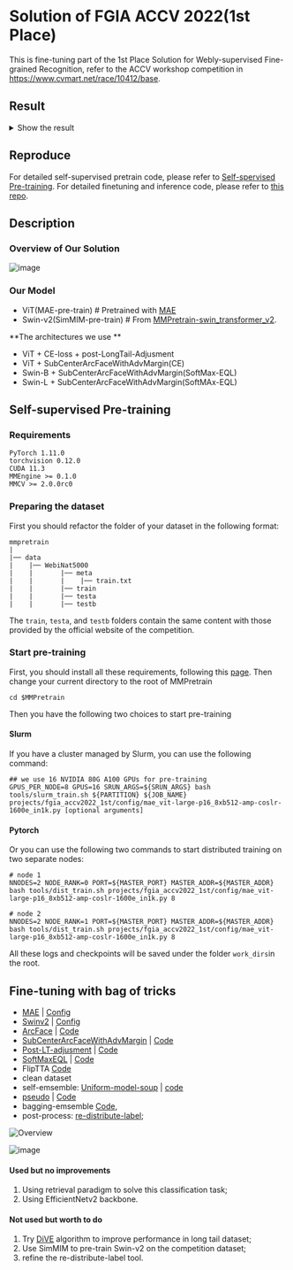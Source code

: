 # Solution of FGIA ACCV 2022(1st Place)

This is fine-tuning part of the 1st Place Solution for Webly-supervised Fine-grained Recognition, refer to the ACCV workshop competition in https://www.cvmart.net/race/10412/base.

## Result

<details>

<summary>Show the result</summary>

<br>

**Leaderboard A**

![LB-A](https://user-images.githubusercontent.com/18586273/205498131-5728e470-b4f6-43b7-82a5-5f8e3bd5168e.png)

**Leaderboard B**

![LB-B](https://user-images.githubusercontent.com/18586273/205498171-5a3a3055-370a-4a8b-9779-b686254ebc94.png)

</br>

</details>

## Reproduce

For detailed self-supervised pretrain code, please refer to [Self-spervised Pre-training](#self-supervised-pre-training).
For detailed finetuning and inference code, please refer to [this repo](https://github.com/Ezra-Yu/ACCV2022_FGIA_1st).

## Description

### Overview of Our Solution

![image](https://user-images.githubusercontent.com/18586273/205498371-31dbc1f4-5814-44bc-904a-f0d32515c7dd.png)

### Our Model

- ViT(MAE-pre-train)   # Pretrained with [MAE](https://github.com/open-mmlab/mmppretrain/tree/main/projects/fgia_accv2022_1st/config/mae_vit-large-p16_8xb512-amp-coslr-1600e_in1k.py)
- Swin-v2(SimMIM-pre-train)   # From [MMPretrain-swin_transformer_v2](https://github.com/open-mmlab/mmppretrain/tree/main/configs/swin_transformer_v2).

\*\*The architectures we use \*\*

- ViT + CE-loss + post-LongTail-Adjusment
- ViT + SubCenterArcFaceWithAdvMargin(CE)
- Swin-B + SubCenterArcFaceWithAdvMargin(SoftMax-EQL)
- Swin-L + SubCenterArcFaceWithAdvMargin(SoftMAx-EQL)

## Self-supervised Pre-training

### Requirements

```shell
PyTorch 1.11.0
torchvision 0.12.0
CUDA 11.3
MMEngine >= 0.1.0
MMCV >= 2.0.0rc0
```

### Preparing the dataset

First you should refactor the folder of your dataset in the following format:

```text
mmpretrain
|
|── data
|    |── WebiNat5000
|    |       |── meta
|    |       |    |── train.txt
|    |       |── train
|    |       |── testa
|    |       |── testb
```

The `train`, `testa`, and `testb` folders contain the same content with
those provided by the official website of the competition.

### Start pre-training

First, you should install all these requirements, following this [page](https://onedl-mmpretrain.readthedocs.io/en/latest/get_started.html).
Then change your current directory to the root of MMPretrain

```shell
cd $MMPretrain
```

Then you have the following two choices to start pre-training

#### Slurm

If you have a cluster managed by Slurm, you can use the following command:

```shell
## we use 16 NVIDIA 80G A100 GPUs for pre-training
GPUS_PER_NODE=8 GPUS=16 SRUN_ARGS=${SRUN_ARGS} bash tools/slurm_train.sh ${PARTITION} ${JOB_NAME} projects/fgia_accv2022_1st/config/mae_vit-large-p16_8xb512-amp-coslr-1600e_in1k.py [optional arguments]
```

#### Pytorch

Or you can use the following two commands to start distributed training on two separate nodes:

```shell
# node 1
NNODES=2 NODE_RANK=0 PORT=${MASTER_PORT} MASTER_ADDR=${MASTER_ADDR} bash tools/dist_train.sh projects/fgia_accv2022_1st/config/mae_vit-large-p16_8xb512-amp-coslr-1600e_in1k.py 8
```

```shell
# node 2
NNODES=2 NODE_RANK=1 PORT=${MASTER_PORT} MASTER_ADDR=${MASTER_ADDR} bash tools/dist_train.sh projects/fgia_accv2022_1st/config/mae_vit-large-p16_8xb512-amp-coslr-1600e_in1k.py 8
```

All these logs and checkpoints will be saved under the folder `work_dirs`in the root.

## Fine-tuning with bag of tricks

- [MAE](https://github.com/VBTI-development/onedl-mmpretrain/tree/main/configs/mae) |  [Config](https://github.com/Ezra-Yu/ACCV_workshop/tree/master/configs/vit)
- [Swinv2](https://github.com/VBTI-development/onedl-mmpretrain/tree/main/configs/swin_transformer_v2) | [Config](https://github.com/Ezra-Yu/ACCV_workshop/tree/master/configs/swin)
- [ArcFace](https://arxiv.org/abs/1801.07698)   |   [Code](https://github.com/Ezra-Yu/ACCV_workshop/blob/master/src/models/arcface_head.py)
- [SubCenterArcFaceWithAdvMargin](https://paperswithcode.com/paper/sub-center-arcface-boosting-face-recognition)   |   [Code](https://github.com/Ezra-Yu/ACCV_workshop/blob/master/src/models/arcface_head.py)
- [Post-LT-adjusment](https://paperswithcode.com/paper/long-tail-learning-via-logit-adjustment)   |   [Code](https://github.com/Ezra-Yu/ACCV_workshop/blob/master/src/models/linear_head_lt.py)
- [SoftMaxEQL](https://paperswithcode.com/paper/the-equalization-losses-gradient-driven)   |   [Code](https://github.com/Ezra-Yu/ACCV_workshop/blob/master/src/models/eql.py)
- FlipTTA [Code](https://github.com/Ezra-Yu/ACCV_workshop/blob/master/src/models/tta_classifier.py)
- clean dataset
- self-emsemble: [Uniform-model-soup](https://arxiv.org/abs/2203.05482) | [code](https://github.com/Ezra-Yu/ACCV_workshop/blob/master/tools/model_soup.py)
- [pseudo](https://lilianweng.github.io/posts/2021-12-05-semi-supervised/)  | [Code](https://github.com/Ezra-Yu/ACCV_workshop/blob/master/tools/creat_pseudo.py)
- bagging-emsemble [Code](https://github.com/Ezra-Yu/ACCV_workshop/blob/master/tools/emsemble.py),
- post-process: [re-distribute-label](https://github.com/Ezra-Yu/ACCV_workshop/blob/master/tools/re-distribute-label.py);

![Overview](https://user-images.githubusercontent.com/18586273/205498258-e5720d83-7006-4aea-86b5-aab1a8998c6c.png)

![image](https://user-images.githubusercontent.com/18586273/205498027-def99b0d-a99a-470b-b292-8d5fc83111fc.png)

#### Used but no improvements

1. Using retrieval paradigm to solve this classification task;
2. Using EfficientNetv2 backbone.

#### Not used but worth to do

1. Try [DiVE](https://arxiv.org/abs/2103.15042) algorithm to improve performance in long tail dataset;
2. Use SimMIM to pre-train Swin-v2 on the competition dataset;
3. refine the re-distribute-label tool.
